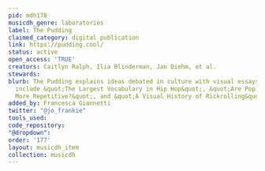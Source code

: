 ```yaml
---
pid: mdh178
musicdh_genre: laboratories
label: The Pudding
claimed_category: digital publication
link: https://pudding.cool/
status: active
open_access: 'TRUE'
creators: Caitlyn Ralph, Ilia Blinderman, Jan Diehm, et al.
stewards: 
blurb: The Pudding explains ideas debated in culture with visual essays. Projects
  include &quot;The Largest Vocabulary in Hip Hop&quot;, &quot;Are Pop Lyrics Getting
  More Repetitive?&quot;, and &quot;A Visual History of Rickrolling&quot;.
added_by: Francesca Giannetti
twitter: "@jo_frankie"
tools_used: 
code_repository: 
"@dropdown": 
order: '177'
layout: musicdh_item
collection: musicdh
---
```


